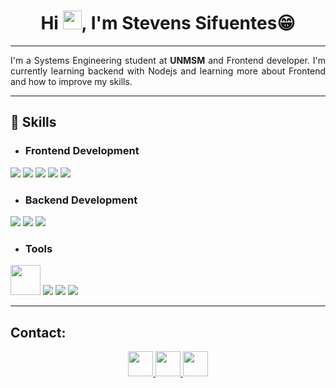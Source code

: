 <h1 align="center">Hi <img src="https://raw.githubusercontent.com/MartinHeinz/MartinHeinz/master/wave.gif" width="30px">, I'm Stevens Sifuentes😁</h1>

<hr>

<p align="justify">
I'm a Systems Engineering student at <strong>UNMSM</strong> and Frontend developer. I'm currently learning backend with Nodejs and learning more about Frontend and how to improve my skills.
</p>

<hr>

## 🚀 Skills

- ### Frontend Development
<img src="https://img.icons8.com/color/48/000000/html-5.png">
<img src="https://img.icons8.com/color/48/000000/css3.png">
<img src="https://img.icons8.com/color/48/000000/javascript.png">
<img src="https://img.icons8.com/color/48/000000/bootstrap.png">
<img src="https://img.icons8.com/color/48/000000/react-native.png">

- ### Backend Development
<img src="https://img.icons8.com/color/48/000000/nodejs.png">
<img src="https://img.icons8.com/color/48/000000/mongodb.png">
<img src="https://img.icons8.com/color/48/000000/mysql-logo.png">

- ### Tools
<img src="https://code.visualstudio.com/assets/branding/app-icon.png" style="width:48px; height:48px"/>
<img src="https://img.icons8.com/color/48/000000/git.png"/>
<img src="https://img.icons8.com/color/48/000000/firebase.png">
<img src="https://img.icons8.com/color/48/000000/figma.png">

<hr>


## Contact:

<p align="center">
    <a href="https://www.linkedin.com/in/stevenssifuentesálvarez"> 
        <img src="https://img.icons8.com/material-rounded/344/linkedin--v1.png" style="width:40px; height:40px;" />
    </a>
    <a href="https://wa.me/51921134500"> 
        <img src="https://img.icons8.com/material-rounded/344/whatsapp--v1.png" style="width:40px; height:40px;" />
    </a>
    <a href="mailto:stevens.sifuentes@unmsm.edu.pe"> 
        <img src="https://img.icons8.com/material-rounded/344/filled-message.png" style="width:40px; height:40px;" />
    </a>
</p>







